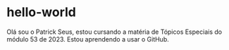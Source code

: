 # hello-world
Olá sou o Patrick Seus, estou cursando a matéria de Tópicos Especiais do módulo 53 de 2023.
Estou aprendendo a usar o GitHub.
